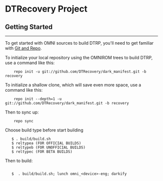 # DTRecovery Project

## Getting Started ##
---------------

To get started with OMNI sources to build DTRP, you'll need to get
familiar with [Git and Repo](https://source.android.com/source/using-repo.html).

To initialize your local repository using the OMNIROM trees to build DTRP, use a command like this:

```
    repo init -u git://github.com/DTRecovery/dark_manifest.git -b recovery
````   
   
To initialize a shallow clone, which will save even more space, use a command like this:

```
    repo init --depth=1 -u git://github.com/DTRecovery/dark_manifest.git -b recovery
```

Then to sync up:

```
    repo sync
```

Choose build type before start building
```
   $ . build/build.sh
   $ reltypea (FOR OFFICIAL BUILDS)
   $ reltypeb (FOR UNOFFICIAL BUILDS)
   $ reltypec (FOR BETA BUILDS)
```

Then to build:
```

   $  . build/build.sh; lunch omni_<device>-eng; darkify
```
